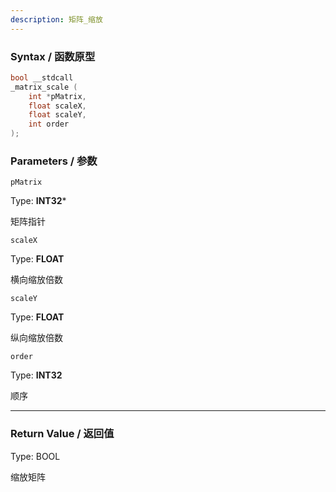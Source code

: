 ```yaml
---
description: 矩阵_缩放
---
```


### Syntax / 函数原型

```C++
bool __stdcall 
_matrix_scale (
    int *pMatrix,
    float scaleX,
    float scaleY,
    int order
);
```


### Parameters / 参数

`pMatrix`

Type: **INT32***

矩阵指针

`scaleX`

Type: **FLOAT**

横向缩放倍数

`scaleY`

Type: **FLOAT**

纵向缩放倍数

`order`

Type: **INT32**

顺序

---

### Return Value / 返回值

Type: BOOL

缩放矩阵
